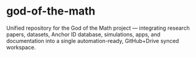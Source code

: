 # god-of-the-math
Unified repository for the God of the Math project — integrating research papers, datasets, Anchor ID database, simulations, apps, and documentation into a single automation-ready, GitHub+Drive synced workspace.
